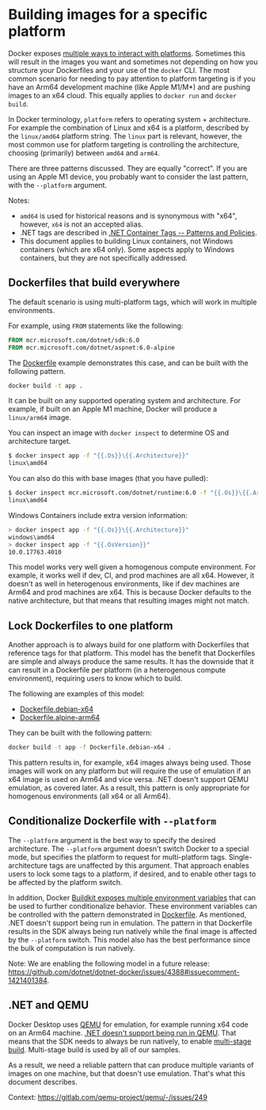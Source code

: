 # Building images for a specific platform

Docker exposes [multiple ways to interact with platforms](https://docs.docker.com/build/building/multi-platform/). Sometimes this will result in the images you want and sometimes not depending on how you structure your Dockerfiles and your use of the `docker` CLI. The most common scenario for needing to pay attention to platform targeting is if you have an Arm64 development machine (like Apple M1/M*) and are pushing images to an x64 cloud. This equally applies to `docker run` and `docker build`.

In Docker terminology, `platform` refers to operating system + architecture. For example the combination of Linux and x64 is a platform, described by the `linux/amd64` platform string. The `linux` part is relevant, however, the most common use for platform targeting is controlling the architecture, choosing (primarily) between `amd64` and `arm64`.

There are three patterns discussed. They are equally "correct". If you are using an Apple M1 device, you probably want to consider the last pattern, with the `--platform` argument.

Notes:

- `amd64` is used for historical reasons and is synonymous with "x64", however, `x64` is not an accepted alias.
- .NET tags are described in [.NET Container Tags -- Patterns and Policies](../documentation//supported-tags.md).
- This document applies to building Linux containers, not Windows containers (which are x64 only). Some aspects apply to Windows containers, but they are not specifically addressed.

## Dockerfiles that build everywhere

The default scenario is using multi-platform tags, which will work in multiple environments.

For example, using `FROM` statements like the following:

```dockerfile
FROM mcr.microsoft.com/dotnet/sdk:6.0
FROM mcr.microsoft.com/dotnet/aspnet:6.0-alpine
```

The [Dockerfile](aspnetapp/Dockerfile) example demonstrates this case, and can be built with the following pattern.

```bash
docker build -t app .
```

It can be built on any supported operating system and architecture. For example, if built on an Apple M1 machine, Docker will produce a `linux/arm64` image.

You can inspect an image with `docker inspect` to determine OS and architecture target.

```bash
$ docker inspect app -f "{{.Os}}\{{.Architecture}}"
linux\amd64
```

You can also do this with base images (that you have pulled):

```bash
$ docker inspect mcr.microsoft.com/dotnet/runtime:6.0 -f "{{.Os}}\{{.Architecture}}"
linux\amd64
```

Windows Containers include extra version information:

```bash
> docker inspect app -f "{{.Os}}\{{.Architecture}}"
windows\amd64
> docker inspect app -f "{{.OsVersion}}"
10.0.17763.4010
```

This model works very well given a homogenous compute environment. For example, it works well if dev, CI, and prod machines are all x64. However, it doesn't as well in heterogenous environments, like if dev machines are Arm64 and prod machines are x64. This is because Docker defaults to the native architecture, but that means that resulting images might not match.

## Lock Dockerfiles to one platform

Another approach is to always build for one platform with Dockerfiles that reference tags for that platform. This model has the benefit that Dockerfiles are simple and always produce the same results. It has the downside that it can result in a Dockerfile per platform (in a heterogenous compute environment), requiring users to know which to build.

The following are examples of this model:

- [Dockerfile.debian-x64](aspnetapp/Dockerfile.debian-x64)
- [Dockerfile.alpine-arm64](aspnetapp/Dockerfile.alpine-arm64)

They can be built with the following pattern:

```bash
docker build -t app -f Dockerfile.debian-x64 .
```

This pattern results in, for example, x64 images always being used. Those images will work on any platform but will require the use of emulation if an x64 image is used on Arm64 and vice versa. .NET doesn't support QEMU emulation, as covered later. As a result, this pattern is only appropriate for homogenous environments (all x64 or all Arm64).

## Conditionalize Dockerfile with `--platform`

The `--platform` argument is the best way to specify the desired architecture. The `--platform` argument doesn't switch Docker to a special mode, but specifies the platform to request for multi-platform tags. Single-architecture tags are unaffected by this argument. That approach enables users to lock some tags to a platform, if desired, and to enable other tags to be affected by the platform switch.

In addition, Docker [Buildkit exposes multiple environment variables](https://github.com/dotnet/dotnet-docker/pull/4387#issuecomment-1416565213) that can be used to further conditionalize behavior. These environment variables can be controlled with the pattern demonstrated in [Dockerfile](https://github.com/mthalman/dredge/blob/main/src/Valleysoft.Dredge/Dockerfile). As mentioned, .NET doesn't support being run in emulation. The pattern in that Dockerfile results in the SDK always being run natively while the final image is affected by the `--platform` switch. This model also has the best performance since the bulk of computation is run natively.

Note: We are enabling the following model in a future release: https://github.com/dotnet/dotnet-docker/issues/4388#issuecomment-1421401384.

## .NET and QEMU

Docker Desktop uses [QEMU](https://www.qemu.org/) for emulation, for example running x64 code on an Arm64 machine. [.NET doesn't support being run in QEMU](https://github.com/dotnet/core/blob/main/release-notes/8.0/supported-os.md#qemu). That means that the SDK needs to always be run natively, to enable [multi-stage build](https://docs.docker.com/build/building/multi-stage/). Multi-stage build is used by all of our samples.

As a result, we need a reliable pattern that can produce multiple variants of images on one machine, but that doesn't use emulation. That's what this document describes.

Context: https://gitlab.com/qemu-project/qemu/-/issues/249 
